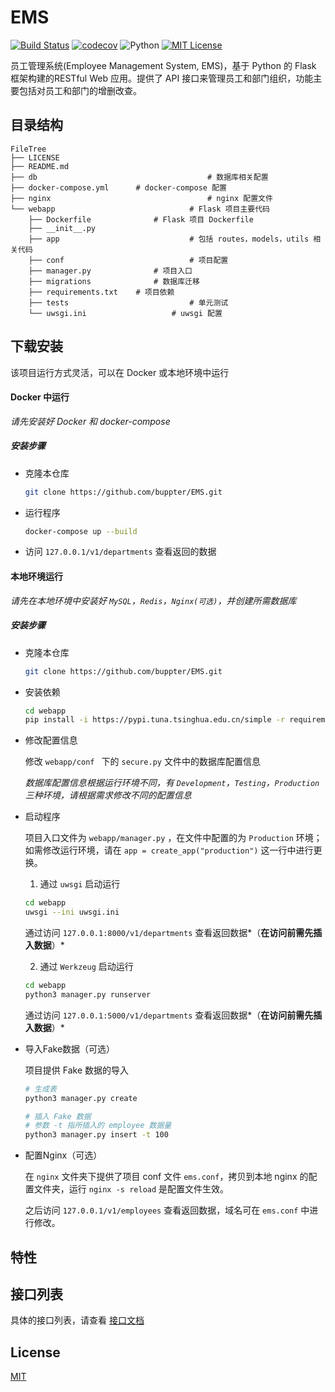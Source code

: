 # EMS
[![Build Status](https://www.travis-ci.org/buppter/EMS.svg?branch=master)](https://www.travis-ci.org/buppter/EMS)
[![codecov](https://codecov.io/gh/buppter/EMS/branch/master/graph/badge.svg)](https://codecov.io/gh/buppter/EMS)
![Python](https://img.shields.io/badge/Python-3.6-orange.svg)
[![MIT License][license-shield]][license-url]

员工管理系统(Employee Management System, EMS)，基于 Python 的 Flask 框架构建的RESTful Web 应用。提供了 API 接口来管理员工和部门组织，功能主要包括对员工和部门的增删改查。

## 目录结构

```shell
FileTree
├── LICENSE
├── README.md
├── db										# 数据库相关配置
├── docker-compose.yml		# docker-compose 配置
├── nginx									# nginx 配置文件
└── webapp								# Flask 项目主要代码
    ├── Dockerfile				# Flask 项目 Dockerfile 
    ├── __init__.py
    ├── app								# 包括 routes，models，utils 相关代码
    ├── conf							# 项目配置
    ├── manager.py				# 项目入口
    ├── migrations				# 数据库迁移
    ├── requirements.txt	# 项目依赖
    ├── tests							# 单元测试
    └── uwsgi.ini					# uwsgi 配置
```

## 下载安装

该项目运行方式灵活，可以在 Docker 或本地环境中运行

#### Docker 中运行

*请先安装好 Docker 和 docker-compose*

##### 安装步骤

- 克隆本仓库

  ```bash
  git clone https://github.com/buppter/EMS.git
  ```

- 运行程序

  ```bash
  docker-compose up --build
  ```

- 访问 `127.0.0.1/v1/departments` 查看返回的数据

#### 本地环境运行

*请先在本地环境中安装好 `MySQL`，`Redis`，`Nginx(可选)`，并创建所需数据库*

##### 安装步骤

- 克隆本仓库

  ```bash
  git clone https://github.com/buppter/EMS.git
  ```

- 安装依赖

  ```bash
  cd webapp
  pip install -i https://pypi.tuna.tsinghua.edu.cn/simple -r requirements.txt
  ```

- 修改配置信息

   修改 `webapp/conf ` 下的 `secure.py` 文件中的数据库配置信息

  *数据库配置信息根据运行环境不同，有 `Development`，`Testing`，`Production` 三种环境，请根据需求修改不同的配置信息*

- 启动程序

  项目入口文件为 `webapp/manager.py` ，在文件中配置的为 `Production` 环境；如需修改运行环境，请在 `app = create_app("production")` 这一行中进行更换。

  1. 通过 `uwsgi` 启动运行

  ```bash
  cd webapp
  uwsgi --ini uwsgi.ini
  ```

  通过访问 `127.0.0.1:8000/v1/departments` 查看返回数据*（**在访问前需先插入数据**）*

  2. 通过 `Werkzeug` 启动运行

  ```bash
  cd webapp
  python3 manager.py runserver
  ```

  通过访问 `127.0.0.1:5000/v1/departments` 查看返回数据*（**在访问前需先插入数据**）*

- 导入Fake数据（可选）

  项目提供 Fake 数据的导入

  ```bash
  # 生成表
  python3 manager.py create
  
  # 插入 Fake 数据
  # 参数 -t 指所插入的 employee 数据量
  python3 manager.py insert -t 100
  ```

- 配置Nginx（可选）

  在 `nginx` 文件夹下提供了项目 conf 文件 `ems.conf`，拷贝到本地 nginx 的配置文件夹，运行 `nginx -s reload` 是配置文件生效。

  之后访问 `127.0.0.1/v1/employees` 查看返回数据，域名可在 `ems.conf` 中进行修改。

## 特性



## 接口列表

具体的接口列表，请查看 [接口文档](https://github.com/buppter/EMS/blob/master/webapp/README.md)

## License

[MIT][license-url]



[license-shield]: https://img.shields.io/github/license/buppter/EMS.svg
[license-url]: https://github.com/buppter/EMS/blob/master/LICENSE

